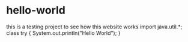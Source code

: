 # hello-world
this is a testing project to see how this website works
import java.util.*;
class try
{
  System.out.println("Hello World");
  }

